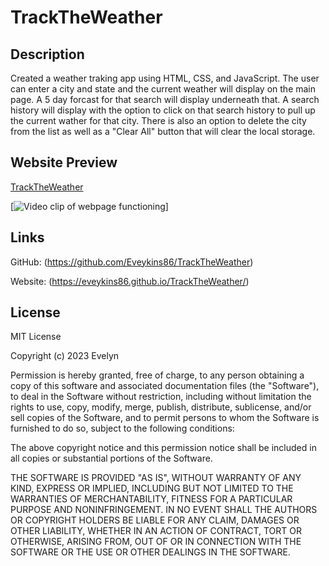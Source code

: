 # TrackTheWeather

## Description
Created a weather traking app using HTML, CSS, and JavaScript. The user can enter a city and state and the current weather will display on the main page. A 5 day forcast for that search will display underneath that. A search history will display with the option to click on that search history to pull up the current wather for that city. There is also an option to delete the city from the list as well as a "Clear All" button that will clear the local storage.

## Website Preview

[TrackTheWeather](https://eveykins86.github.io/TrackTheWeather/)

[![Video clip of webpage functioning](./assets/Weather.gif)]

## Links

GitHub: (https://github.com/Eveykins86/TrackTheWeather)

Website: (https://eveykins86.github.io/TrackTheWeather/)


## License

MIT License

Copyright (c) 2023 Evelyn

Permission is hereby granted, free of charge, to any person obtaining a copy
of this software and associated documentation files (the "Software"), to deal
in the Software without restriction, including without limitation the rights
to use, copy, modify, merge, publish, distribute, sublicense, and/or sell
copies of the Software, and to permit persons to whom the Software is
furnished to do so, subject to the following conditions:

The above copyright notice and this permission notice shall be included in all
copies or substantial portions of the Software.

THE SOFTWARE IS PROVIDED "AS IS", WITHOUT WARRANTY OF ANY KIND, EXPRESS OR
IMPLIED, INCLUDING BUT NOT LIMITED TO THE WARRANTIES OF MERCHANTABILITY,
FITNESS FOR A PARTICULAR PURPOSE AND NONINFRINGEMENT. IN NO EVENT SHALL THE
AUTHORS OR COPYRIGHT HOLDERS BE LIABLE FOR ANY CLAIM, DAMAGES OR OTHER
LIABILITY, WHETHER IN AN ACTION OF CONTRACT, TORT OR OTHERWISE, ARISING FROM,
OUT OF OR IN CONNECTION WITH THE SOFTWARE OR THE USE OR OTHER DEALINGS IN THE
SOFTWARE.